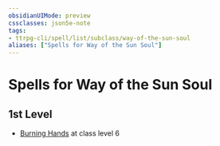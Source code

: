 ```yaml
---
obsidianUIMode: preview
cssclasses: json5e-note
tags:
- ttrpg-cli/spell/list/subclass/way-of-the-sun-soul
aliases: ["Spells for Way of the Sun Soul"]
---
```

# Spells for Way of the Sun Soul

## 1st Level

- [Burning Hands](burning-hands "PHB") at class level 6
